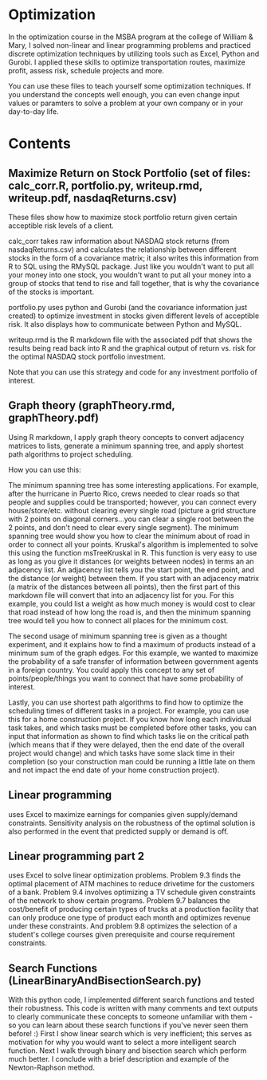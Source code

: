 # Optimization

In the optimization course in the MSBA program at the college of William & Mary, I solved non-linear and linear programming problems and practiced discrete optimization techniques by utilizing tools such as Excel, Python and Gurobi. I applied these skills to optimize transportation routes, maximize profit, assess risk, schedule projects and more.

You can use these files to teach yourself some optimization techniques. If you understand the concepts well enough, you can even change input values or paramters to solve a problem at your own company or in your day-to-day life.

# Contents

## Maximize Return on Stock Portfolio (set of files: calc_corr.R, portfolio.py, writeup.rmd, writeup.pdf, nasdaqReturns.csv)

These files show how to maximize stock portfolio return given certain acceptible risk levels of a client.

calc_corr takes raw information about NASDAQ stock returns (from nasdaqReturns.csv) and calculates the relationship between different stocks in the form of a covariance matrix; it also writes this information from R to SQL using the RMySQL package. Just like you wouldn't want to put all your money into one stock, you wouldn't want to put all your money into a group of stocks that tend to rise and fall together, that is why the covariance of the stocks is important. 

portfolio.py uses python and Gurobi (and the covariance information just created) to optimize investment in stocks given different levels of acceptible risk. It also displays how to communicate between Python and MySQL.

writeup.rmd is the R markdown file with the associated pdf that shows the results being read back into R and the graphical output of return vs. risk for the optimal NASDAQ stock portfolio investment.

Note that you can use this strategy and code for any investment portfolio of interest. 

## Graph theory (graphTheory.rmd, graphTheory.pdf)

Using R markdown, I apply graph theory concepts to convert adjacency matrices to lists, generate a minimum spanning tree, and apply shortest path algorithms to project scheduling. 

How you can use this:

The minimum spanning tree has some interesting applications. For example, after the hurricane in Puerto Rico, crews needed to clear roads so that people and supplies could be transported; however, you can connect every house/store/etc. without clearing every single road (picture a grid structure with 2 points on diagonal corners...you can clear a single root between the 2 points, and don't need to clear every single segment). The minimum spanning tree would show you how to clear the minimum about of road in order to connect all your points. Kruskal's algorithm is implemented to solve this using the function msTreeKruskal in R. This function is very easy to use as long as you give it distances (or weights between nodes) in terms an an adjacency list. An adjacency list tells you the start point, the end point, and the distance (or weight) between them.  If you start with an adjacency matrix (a matrix of the distances between all points), then the first part of this markdown file will convert that into an adjacency list for you. For this example, you could list a weight as how much money is would cost to clear that road instead of how long the road is, and then the minimum spanning tree would tell you how to connect all places for the minimum cost.

The second usage of minimum spanning tree is given as a thought experiment, and it explains how to find a maximum  of products instead of a minimum sum of the graph edges. For this example, we wanted to maximize the probability of a safe transfer of information between government agents in a foreign country. You could apply this concept to any set of points/people/things you want to connect that have some probability of interest. 

Lastly, you can use shortest path algorithms to find how to optimize the scheduling times of different tasks in a project. For example, you can use this for a home construction project. If you know how long each individual task takes, and which tasks must be completed before other tasks, you can input that information as shown to find which tasks lie on the critical path (which means that if they were delayed, then the end date of the overall project would change) and which tasks have some slack time in their completion (so your construction man could be running a little late on them and not impact the end date of your home construction project).

## Linear programming
uses Excel to maximize earnings for companies given supply/demand constraints. Sensitivity analysis on the robustness of the optimal solution is also performed in the event that predicted supply or demand is off.

## Linear programming part 2
uses Excel to solve linear optimization problems. Problem 9.3 finds the optimal placement of ATM machines to reduce drivetime for the customers of a bank. Problem 9.4 involves optimizing a TV schedule given constraints of the network to show certain programs. Problem 9.7 balances the cost/benefit of producing certain types of trucks at a production facility that can only produce one type of product each month and optimizes revenue under these constraints. And problem 9.8 optimizes the selection of a student's college courses given prerequisite and course requirement constraints. 

## Search Functions (LinearBinaryAndBisectionSearch.py)

With this python code, I implemented different search functions and tested their robustness. This code is written with many comments and text outputs to clearly communicate these concepts to someone unfamiliar with them - so you can learn about these search functions if you've never seen them before! :) First I show linear search which is very inefficient; this serves as motivation for why you would want to select a more intelligent search function. Next I walk through binary and bisection search which perform much better. I conclude with a brief description and example of the Newton-Raphson method.
